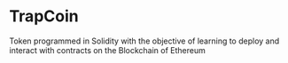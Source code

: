 # TrapCoin
Token programmed in Solidity with the objective of learning to deploy and interact with contracts on the Blockchain of Ethereum

